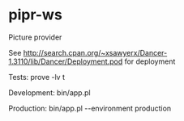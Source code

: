 pipr-ws
=======

Picture provider

See http://search.cpan.org/~xsawyerx/Dancer-1.3110/lib/Dancer/Deployment.pod for deployment

Tests:
  prove -lv t

Development:
  bin/app.pl

Production:
  bin/app.pl --environment production
